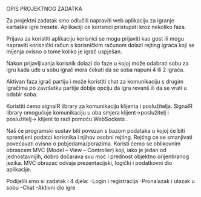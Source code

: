 OPIS PROJEKTNOG ZADATKA

Za projektni zadatak smo odlučili napraviti web aplikaciju za igranje kartaške igre tresete.
 Aplikaciji ce korisnici pristupati kroz nekoliko faza.
 
Prijava za koristiti aplikaciju korisnici se mogu prijaviti kao gost ili mogu napraviti korisnički račun 
s korisničkim računom dolazi rejting igraća koji se mijenja ovisno o tome koliko je igrač uspješan.

Nakon prijavljivanja korisnik dolazi do faze u kojoj može odabrati sobu za igru kada uđe 
u sobu igrač mora čekati da se soba napuni 4 ili 2 igraća.

Aktivan faza igrač partiju i može koristiti chat za komunikaciju s drugim 
igračima po završetku partije dobije opciju da igra revanš ili da se vrati u odabir soba.


Koristiti ćemo signalR library za komunikaciju klijenta i poslužitelja. SignalR library
 omogućuje komunikaciju u oba smjera klijent->poslužitelj i poslužitelj-> klijent to radi pomoću WebSockets .
 
Naš će programski sustav biti povezan s bazom podataka u kojoj će biti spremljeni podatci korisnika i njihov osobni rejting.
 Rejting ce se smanjivati povećavati ovisno o pobjedama/porazima.
Koristi ćemo se oblikovnim obrascem MVC (Model – View – Controller) koji, iako je jedan od 
jednostavnijih, dobro dočarava svu moć i prednost objektno orijentiranog jezika.
MVC obrazac odvaja prezentacijski, logički i podatkovni dio aplikacije.

Podijelili smo si zadatak i 4 djela:
-Login i registracija
-Pronalazak i ulazak u sobu
-Chat
-Aktivni dio igre
